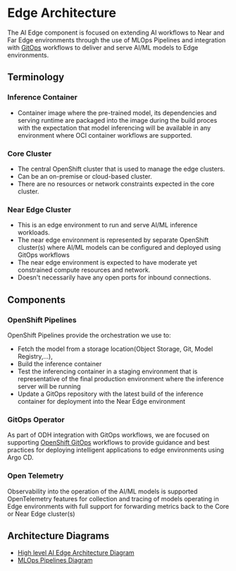 # Edge Architecture

The AI Edge component is focused on extending AI workflows to Near and Far Edge environments through the use of
MLOps Pipelines and integration with [GitOps](https://www.redhat.com/en/topics/devops/what-is-gitops) workflows to deliver and serve AI/ML models to Edge environments.

## Terminology
### Inference Container
* Container image where the pre-trained model, its dependencies and serving runtime are packaged into the image during the build proces with the expectation that
  model inferencing will be available in any environment where OCI container workflows are supported.

### Core Cluster
* The central OpenShift cluster that is used to manage the edge clusters.
* Can be an on-premise or cloud-based cluster.
* There are no resources or network constraints expected in the core cluster.

### Near Edge Cluster
* This is an edge environment to run and serve AI/ML inference workloads.
* The near edge environment is represented by separate OpenShift cluster(s) where AI/ML models can be configured and deployed using GitOps workflows
* The near edge environment is expected to have moderate yet constrained compute resources and network.
* Doesn't necessarily have any open ports for inbound connections.

## Components
### OpenShift Pipelines
OpenShift Pipelines provide the orchestration we use to:
* Fetch the model from a storage location(Object Storage, Git, Model Registry,...),
* Build the inference container
* Test the inferencing container in a staging environment that is representative of the final production environment where the inference server will be running
* Update a GitOps repository with the latest build of the inference container for deployment into the Near Edge environment

### GitOps Operator
As part of ODH integration with GitOps workflows, we are focused on supporting [OpenShift GitOps](https://docs.openshift.com/gitops/) workflows to provide guidance
and best practices for deploying intelligent applications to edge environments using Argo CD.

### Open Telemetry
Observability into the operation of the AI/ML models is supported OpenTelemetry features for collection and tracing of models operating in Edge environments with full support for forwarding metrics back to the Core or Near Edge cluster(s)

## Architecture Diagrams
* [High level AI Edge Architecture Diagram](odh-edge-architecture-high-level-architecture.png)
* [MLOps Pipelines Diagram](odh-edge-architecture-mlops-pipeline.png)
